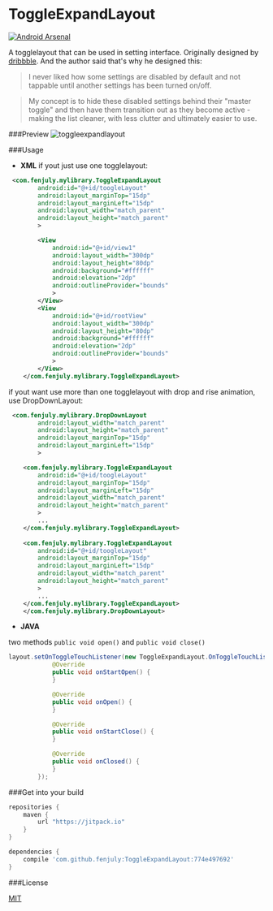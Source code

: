 # ToggleExpandLayout
[![Android Arsenal](https://img.shields.io/badge/Android%20Arsenal-ToggleExpandLayout-brightgreen.svg?style=flat)](http://android-arsenal.com/details/1/2412)

A togglelayout that can be used in setting interface.
Originally designed by [dribbble](https://dribbble.com/shots/2211566-Android-Toggle-Behaviour).
And the author said that's why he designed this:
>I never liked how some settings are disabled by default and not tappable until another settings has been turned on/off.

>My concept is to hide these disabled settings behind their "master toggle" and then have them transition out as they become active - making the list cleaner, with less clutter and ultimately easier to use.


###Preview
![toggleexpandlayout](http://i.imgur.com/xEy5sr9.gif)

###Usage
* **XML**
if yout just use one togglelayout:

```xml
 <com.fenjuly.mylibrary.ToggleExpandLayout
        android:id="@+id/toogleLayout"
        android:layout_marginTop="15dp"
        android:layout_marginLeft="15dp"
        android:layout_width="match_parent"
        android:layout_height="match_parent"
        >

        <View
            android:id="@+id/view1"
            android:layout_width="300dp"
            android:layout_height="80dp"
            android:background="#ffffff"
            android:elevation="2dp"
            android:outlineProvider="bounds"
            >
        </View>
        <View
            android:id="@+id/rootView"
            android:layout_width="300dp"
            android:layout_height="80dp"
            android:background="#ffffff"
            android:elevation="2dp"
            android:outlineProvider="bounds"
            >
        </View>
    </com.fenjuly.mylibrary.ToggleExpandLayout>
```

if yout want use more than one togglelayout with drop and rise animation, use DropDownLayout:

```xml
 <com.fenjuly.mylibrary.DropDownLayout
        android:layout_width="match_parent"
        android:layout_height="match_parent"
        android:layout_marginTop="15dp"
        android:layout_marginLeft="15dp"
        >

    <com.fenjuly.mylibrary.ToggleExpandLayout
        android:id="@+id/toogleLayout"
        android:layout_marginTop="15dp"
        android:layout_marginLeft="15dp"
        android:layout_width="match_parent"
        android:layout_height="match_parent"
        >
        ...
    </com.fenjuly.mylibrary.ToggleExpandLayout>
    
    <com.fenjuly.mylibrary.ToggleExpandLayout
        android:id="@+id/toogleLayout"
        android:layout_marginTop="15dp"
        android:layout_marginLeft="15dp"
        android:layout_width="match_parent"
        android:layout_height="match_parent"
        >
        ...
    </com.fenjuly.mylibrary.ToggleExpandLayout>
    </com.fenjuly.mylibrary.DropDownLayout>
```


* **JAVA**

two methods `public void open()` and `public void close()`

```java
layout.setOnToggleTouchListener(new ToggleExpandLayout.OnToggleTouchListener() {
            @Override
            public void onStartOpen() {
            }

            @Override
            public void onOpen() {
            }

            @Override
            public void onStartClose() {
            }

            @Override
            public void onClosed() {
            }
        });
  ```

###Get into your build
```gradle
repositories {
    maven {
        url "https://jitpack.io"
    }
}

dependencies {
    compile 'com.github.fenjuly:ToggleExpandLayout:774e497692'
}
```
  
###License
  
[MIT](https://github.com/fenjuly/ToggleExpandLayout/raw/master/LICENSE)
